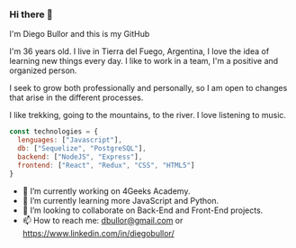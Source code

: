 ### Hi there 👋

I'm Diego Bullor and this is my GitHub

I'm 36 years old. I live in Tierra del Fuego, Argentina, I love the idea of learning new things every day. I like to work in a team, I'm a positive and organized person.

I seek to grow both professionally and personally, so I am open to changes that arise in the different processes.

I like trekking, going to the mountains, to the river. I love listening to music.

```js
const technologies = {
  lenguages: ["Javascript"],
  db: ["Sequelize", "PostgreSQL"],
  backend: ["NodeJS", "Express"],
  frontend: ["React", "Redux", "CSS", "HTML5"]
}
```

- 🔭 I’m currently working on 4Geeks Academy.
- 🌱 I’m currently learning more JavaScript and Python.
- 👯 I’m looking to collaborate on Back-End and Front-End projects.
- 📫 How to reach me: dbullor@gmail.com or https://www.linkedin.com/in/diegobullor/
